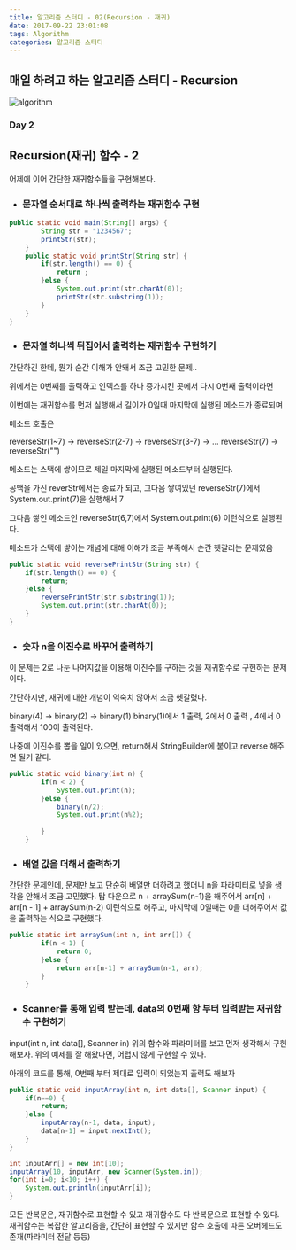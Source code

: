 ```yaml
---
title: 알고리즘 스터디 - 02(Recursion - 재귀)
date: 2017-09-22 23:01:08
tags: Algorithm
categories: 알고리즘 스터디
---
```


## 매일 하려고 하는 알고리즘 스터디 - Recursion

![algorithm](/images/algorithm.png)

### Day 2
## Recursion(재귀) 함수 - 2

어제에 이어 간단한 재귀함수들을 구현해본다.

- ### 문자열 순서대로 하나씩 출력하는 재귀함수 구현

```java
public static void main(String[] args) {
		String str = "1234567";
		printStr(str);
	}
	public static void printStr(String str) {
		if(str.length() == 0) {
			return ;
		}else {
			System.out.print(str.charAt(0));
			printStr(str.substring(1));
		}
	}
}
```

- ### 문자열 하나씩 뒤집어서 출력하는 재귀함수 구현하기

간단하긴 한데, 뭔가 순간 이해가 안돼서 조금 고민한 문제..

위에서는 0번째를 출력하고 인덱스를 하나 증가시킨 곳에서 다시 0번째 출력이라면

이번에는 재귀함수를 먼저 실행해서 길이가 0일때 마지막에 실행된 메소드가 종료되며

메소드 호출은
 
reverseStr(1~7) -> reverseStr(2-7) -> reverseStr(3-7) -> ... reverseStr(7) -> reverseStr("")

메소드는 스택에 쌓이므로 제일 마지막에 실행된 메소드부터 실행된다.

공백을 가진 reverStr에서는 종료가 되고, 그다음 쌓여있던 reverseStr(7)에서 System.out.print(7)을 실행해서 7

그다음 쌓인 메소드인 reverseStr(6,7)에서 System.out.print(6) 이런식으로 실행된다.

메소드가 스택에 쌓이는 개념에 대해 이해가 조금 부족해서 순간 헷갈리는 문제였음

```java
public static void reversePrintStr(String str) {
    if(str.length() == 0) {
        return;
    }else {
        reversePrintStr(str.substring(1));
        System.out.print(str.charAt(0));
    }
}
```

- ### 숫자 n을 이진수로 바꾸어 출력하기

이 문제는 2로 나눈 나머지값을 이용해 이진수를 구하는 것을 재귀함수로 구현하는 문제이다.

간단하지만, 재귀에 대한 개념이 익숙치 않아서 조금 헷갈렸다.

binary(4) -> binary(2) -> binary(1) 
binary(1)에서 1 출력, 2에서 0 출력 , 4에서 0 출력해서 100이 출력된다.

나중에 이진수를 뽑을 일이 있으면, return해서 StringBuilder에 붙이고 reverse 해주면 될거 같다.

```java
public static void binary(int n) {
		if(n < 2) {
			System.out.print(n);
		}else {
			binary(n/2);
			System.out.print(n%2);
			
		}
	}
```

- ### 배열 값을 더해서 출력하기
간단한 문제인데, 문제만 보고 단순히 배열만 더하려고 했더니
n을 파라미터로 넣을 생각을 안해서 조금 고민했다.
탑 다운으로 n + arraySum(n-1)을 해주어서
arr[n] + arr[n - 1] + arraySum(n-2) 이런식으로 해주고, 마지막에 0일때는 0을 더해주어서 값을 출력하는 식으로 구현했다.

```java
public static int arraySum(int n, int arr[]) {
		if(n < 1) {
			return 0;
		}else {
			return arr[n-1] + arraySum(n-1, arr);
		}
	}
```

- ### Scanner를 통해 입력 받는데, data의 0번째 항 부터 입력받는 재귀함수 구현하기
input(int n, int data[], Scanner in)
위의 함수와 파라미터를 보고 먼저 생각해서 구현 해보자.
위의 예제를 잘 해왔다면, 어렵지 않게 구현할 수 있다.

아래의 코드를 통해, 0번째 부터 제대로 입력이 되었는지 출력도 해보자

```java
public static void inputArray(int n, int data[], Scanner input) {
    if(n==0) {
        return;
    }else {
        inputArray(n-1, data, input);
        data[n-1] = input.nextInt();
    }
}

int inputArr[] = new int[10];
inputArray(10, inputArr, new Scanner(System.in));
for(int i=0; i<10; i++) {
    System.out.println(inputArr[i]);
}
```

모든 반복문은, 재귀함수로 표현할 수 있고 재귀함수도 다 반복문으로 표현할 수 있다.
재귀함수는 복잡한 알고리즘을, 간단히 표현할 수 있지만 함수 호출에 따른 오버헤드도 존재(파라미터 전달 등등)